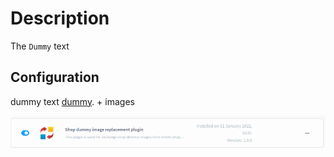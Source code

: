 # Description

The `Dummy` text

## Configuration

dummy text [dummy](../dummy.md). + images



![header image](https://github.com/HusekPetr1991/Plugins-documentation/blob/main/Plugins/SDIR%20plugin/example.png?raw=true)
